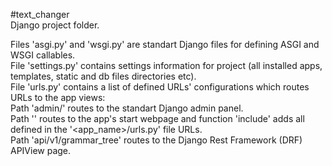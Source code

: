 #text_changer           
Django project folder.

Files 'asgi.py' and 'wsgi.py' are standart Django files for defining ASGI and WSGI callables.               
File 'settings.py' contains settings information for project (all installed apps, templates, static and db files directories etc).         
File 'urls.py' contains a list of defined URLs' configurations which routes URLs to the app views:       
    Path 'admin/' routes to the standart Django admin panel.                   
    Path '' routes to the app's start webpage and function 'include' adds all defined in the '<app_name>/urls.py' file URLs.           
    Path 'api/v1/grammar_tree' routes to the Django Rest Framework (DRF) APIView page.
